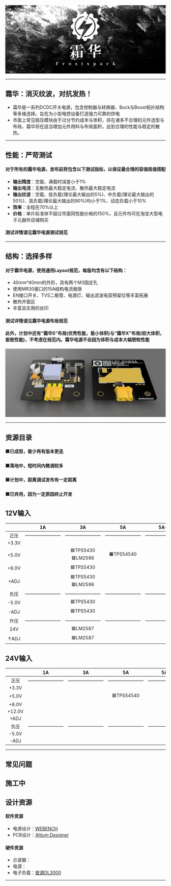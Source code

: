 <img src="./2.Docs/Images/Frostspark02.jpg">

---
## **霜华：消灭纹波，对抗发热！**
- 霜华是一系列DCDC开关电源，包含控制器与转换器、Buck与Boost拓扑结构等多维选择。旨在为小型电控设备打造强力可靠的供电
- 市面上常见稳压模块由于过分节约成本与体积，存在诸多不合理的元件选型与布局，霜华将在适当增加元件用料与布局面积，达到合理的性能与稳定的散热。
---
## **性能：严苛测试**
#### 对于所有的霜华电源，发布前将包含以下测试指标，以保证最合理的容值阻值搭配
- **输出精度**：空载、满载时误差小于1%
- **输出电流**：无散热最大稳定电流、散热最大稳定电流
- **输出纹波**：空载、低负载(理论最大输出的5%)、中负载(理论最大输出的50%)、高负载(理论最大输出的90%)均小于1%、动态负载小于10%
- **效率**：全程在70%以上
- **价格**：单片标准体不超过市面同性能价格的150%，且元件均可在淘宝大型电子元器件店铺购买
#### 测试详情请见霜华电源测试规范
---
## **结构：选择多样**
#### 对于霜华电源，使用通用Layout规范，每版均含有以下结构：
- 40mm*40mm的外形，具有两个M3固定孔
- 使用MR30接口的15A结构电流极限
- EN接口开关、TVS二极管、电源灯、输出滤波电容预留位等丰富拓展
- 散热开窗区
- 丰富且实用的丝印
#### 测试详情请见霜华电源布局规范
#### 此外，计划中还有“霜华S”布局(优秀性能，极小体积)与“霜华X”布局(较大体积，极致性能)，不考虑在规范内。霜华电源不会因为体积与成本大幅牺牲性能
<img src="./2.Docs/Images/Frostspark03.jpg">

---
## **资源目录**
#### 🟩已成型，极少再有版本更迭
#### 🟧落地中，短时间内微调较多
#### 🟦计划中，距离调试发布有一定距离
#### 🟥已弃用，因为一定原因终止开发

<h2>12V输入 </h2>


|   	|1A 	    |3A         |5A         |5A+        |
|:---:	|:---:	    |:---:	    |:---:	    |:---:	    |
| 正压  |————————|————————|————————|————————|
| +3.3V |   	    |   	    |   	    |   	    |
| +5.0V |   	    |🟦TPS5430<br>🟥LM2596|🟧TPS54540|   	    |
| +8.0V |   	    |🟦TPS5430   	    |   	    |   	    |
| +ADJ  |   	    |🟦TPS5430<br>🟦LM2596|   	    |   	    |
| 负压  |————————   	    |————————   	    |————————   	    |————————   	    |
| -5.0V |   	    |🟦TPS5430   	    |   	    |   	    |
| -ADJ  |   	    |🟦TPS5430   	    |   	    |   	    |
| 升压  |————————   	    |————————   	    |————————   	    |————————   	    |
| 24V  |   	    |🟦LM2587  	    |   	    |   	    |
| ↑ADJ  |   	    |🟦LM2587  	    |   	    |   	    |


<h2>24V输入 </h2>

|   	|1A 	    |3A         |5A         |5A+        |
|:---:	|:---:	    |:---:	    |:---:	    |:---:	    |
| 正压  |————————   	    |————————   	    |————————   	    |————————   	    |
| +3.3V |   	    |   	    |   	    |   	    |
| +5.0V |   	    |   	    |🟦TPS54540           |   	    |
| +8.0V |   	    |   	    |   	    |   	    |
| +12.0V|   	    |   	    |   	    |   	    |
| +ADJ  |   	    |   	    |   	    |   	    |
| 负压  |————————   	    |————————   	    |———————— |————————|  
| -5.0V |   	    |   	    |   	    |   	    |
| -ADJ  |   	    |   	    |   	    |   	    |


---
## **常见问题**
施工中
---
## **设计资源**
#### 软件资源
- 电源设计：[WEBENCH]("https://www.ti.com.cn/zh-cn/design-resources/design-tools-simulation/webench-power-designer.html")
- PCB设计：[Altium Designer]("https://www.altium.com.cn/altium-designer/")
#### 硬件资源
- 示波器：[]("")
- 电源：[]("")
- 电子负载：[普源DL3000]("https://rigol.com/products/DL_Detail/DL3000")
---
